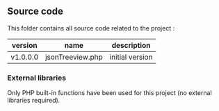 ## Source code

This folder contains all source code related to the project :

version  | name             | description
---------|------------------|--------------------------------------------------------------------------------------------
v1.0.0.0 | jsonTreeview.php | initial version

### External libraries

Only PHP built-in functions have been used for this project (no external libraries required).
